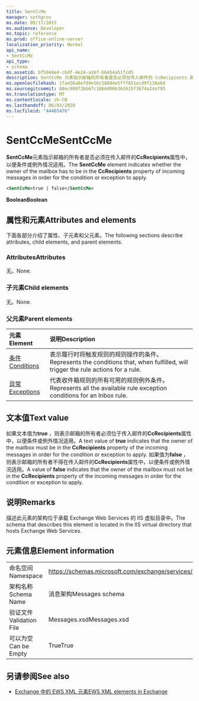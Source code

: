 ```yaml
---
title: SentCcMe
manager: sethgros
ms.date: 09/17/2015
ms.audience: Developer
ms.topic: reference
ms.prod: office-online-server
localization_priority: Normal
api_name:
- SentCcMe
api_type:
- schema
ms.assetid: bf5044e4-cbdf-4e24-a16f-b6454a51fcd5
description: SentCcMe 元素指示邮箱的所有者是否必须在传入邮件的 CcRecipients 属性中，以便条件或例外情况适用。
ms.openlocfilehash: 1fae56a8e7d4e56c56884e5fff051ecd9f138a6d
ms.sourcegitcommit: 88ec988f2bb67c1866d06b361615f3674a24e795
ms.translationtype: MT
ms.contentlocale: zh-CN
ms.lasthandoff: 06/03/2020
ms.locfileid: "44465476"
---
```

# <a name="sentccme"></a><span data-ttu-id="368b9-103">SentCcMe</span><span class="sxs-lookup"><span data-stu-id="368b9-103">SentCcMe</span></span>

<span data-ttu-id="368b9-104">**SentCcMe**元素指示邮箱的所有者是否必须在传入邮件的**CcRecipients**属性中，以便条件或例外情况适用。</span><span class="sxs-lookup"><span data-stu-id="368b9-104">The **SentCcMe** element indicates whether the owner of the mailbox has to be in the **CcRecipients** property of incoming messages in order for the condition or exception to apply.</span></span> 
  
```XML
<SentCcMe>true | false</SentCcMe>
```

 <span data-ttu-id="368b9-105">**Boolean**</span><span class="sxs-lookup"><span data-stu-id="368b9-105">**Boolean**</span></span>
## <a name="attributes-and-elements"></a><span data-ttu-id="368b9-106">属性和元素</span><span class="sxs-lookup"><span data-stu-id="368b9-106">Attributes and elements</span></span>

<span data-ttu-id="368b9-107">下面各部分介绍了属性、子元素和父元素。</span><span class="sxs-lookup"><span data-stu-id="368b9-107">The following sections describe attributes, child elements, and parent elements.</span></span>
  
### <a name="attributes"></a><span data-ttu-id="368b9-108">Attributes</span><span class="sxs-lookup"><span data-stu-id="368b9-108">Attributes</span></span>

<span data-ttu-id="368b9-109">无。</span><span class="sxs-lookup"><span data-stu-id="368b9-109">None.</span></span>
  
### <a name="child-elements"></a><span data-ttu-id="368b9-110">子元素</span><span class="sxs-lookup"><span data-stu-id="368b9-110">Child elements</span></span>

<span data-ttu-id="368b9-111">无。</span><span class="sxs-lookup"><span data-stu-id="368b9-111">None.</span></span>
  
### <a name="parent-elements"></a><span data-ttu-id="368b9-112">父元素</span><span class="sxs-lookup"><span data-stu-id="368b9-112">Parent elements</span></span>

|<span data-ttu-id="368b9-113">**元素**</span><span class="sxs-lookup"><span data-stu-id="368b9-113">**Element**</span></span>|<span data-ttu-id="368b9-114">**说明**</span><span class="sxs-lookup"><span data-stu-id="368b9-114">**Description**</span></span>|
|:-----|:-----|
|[<span data-ttu-id="368b9-115">条件</span><span class="sxs-lookup"><span data-stu-id="368b9-115">Conditions</span></span>](conditions.md) <br/> |<span data-ttu-id="368b9-116">表示履行时将触发规则的规则操作的条件。</span><span class="sxs-lookup"><span data-stu-id="368b9-116">Represents the conditions that, when fulfilled, will trigger the rule actions for a rule.</span></span>  <br/> |
|[<span data-ttu-id="368b9-117">异常</span><span class="sxs-lookup"><span data-stu-id="368b9-117">Exceptions</span></span>](exceptions.md) <br/> |<span data-ttu-id="368b9-118">代表收件箱规则的所有可用的规则例外条件。</span><span class="sxs-lookup"><span data-stu-id="368b9-118">Represents all the available rule exception conditions for an Inbox rule.</span></span>  <br/> |
   
## <a name="text-value"></a><span data-ttu-id="368b9-119">文本值</span><span class="sxs-lookup"><span data-stu-id="368b9-119">Text value</span></span>

<span data-ttu-id="368b9-120">如果文本值为**true** ，则表示邮箱的所有者必须位于传入邮件的**CcRecipients**属性中，以便条件或例外情况适用。</span><span class="sxs-lookup"><span data-stu-id="368b9-120">A text value of **true** indicates that the owner of the mailbox must be in the **CcRecipients** property of the incoming messages in order for the condition or exception to apply.</span></span> <span data-ttu-id="368b9-121">如果值为**false** ，则表示邮箱的所有者不得在传入邮件的**CcRecipients**属性中，以便条件或例外情况适用。</span><span class="sxs-lookup"><span data-stu-id="368b9-121">A value of **false** indicates that the owner of the mailbox must not be in the **CcRecipients** property of the incoming messages in order for the condition or exception to apply.</span></span> 
  
## <a name="remarks"></a><span data-ttu-id="368b9-122">说明</span><span class="sxs-lookup"><span data-stu-id="368b9-122">Remarks</span></span>

<span data-ttu-id="368b9-123">描述此元素的架构位于承载 Exchange Web Services 的 IIS 虚拟目录中。</span><span class="sxs-lookup"><span data-stu-id="368b9-123">The schema that describes this element is located in the IIS virtual directory that hosts Exchange Web Services.</span></span>
  
## <a name="element-information"></a><span data-ttu-id="368b9-124">元素信息</span><span class="sxs-lookup"><span data-stu-id="368b9-124">Element information</span></span>

|||
|:-----|:-----|
|<span data-ttu-id="368b9-125">命名空间</span><span class="sxs-lookup"><span data-stu-id="368b9-125">Namespace</span></span>  <br/> |https://schemas.microsoft.com/exchange/services/2006/messages  <br/> |
|<span data-ttu-id="368b9-126">架构名称</span><span class="sxs-lookup"><span data-stu-id="368b9-126">Schema Name</span></span>  <br/> |<span data-ttu-id="368b9-127">消息架构</span><span class="sxs-lookup"><span data-stu-id="368b9-127">Messages schema</span></span>  <br/> |
|<span data-ttu-id="368b9-128">验证文件</span><span class="sxs-lookup"><span data-stu-id="368b9-128">Validation File</span></span>  <br/> |<span data-ttu-id="368b9-129">Messages.xsd</span><span class="sxs-lookup"><span data-stu-id="368b9-129">Messages.xsd</span></span>  <br/> |
|<span data-ttu-id="368b9-130">可以为空</span><span class="sxs-lookup"><span data-stu-id="368b9-130">Can be Empty</span></span>  <br/> |<span data-ttu-id="368b9-131">True</span><span class="sxs-lookup"><span data-stu-id="368b9-131">True</span></span>  <br/> |
   
## <a name="see-also"></a><span data-ttu-id="368b9-132">另请参阅</span><span class="sxs-lookup"><span data-stu-id="368b9-132">See also</span></span>



- [<span data-ttu-id="368b9-133">Exchange 中的 EWS XML 元素</span><span class="sxs-lookup"><span data-stu-id="368b9-133">EWS XML elements in Exchange</span></span>](ews-xml-elements-in-exchange.md)

